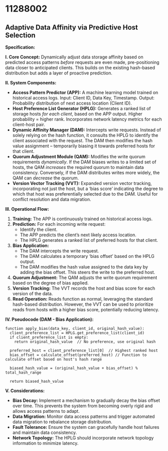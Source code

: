 # 11288002

## Adaptive Data Affinity via Predictive Host Selection

**Specification:**

**I. Core Concept:** Dynamically adjust data storage affinity based on predicted access patterns *before* requests are even made, pre-positioning data closer to anticipated clients. This builds on the existing hash-based distribution but adds a layer of proactive prediction.

**II. System Components:**

*   **Access Pattern Predictor (APP):** A machine learning model trained on historical access logs. Input: Client ID, Data Key, Timestamp. Output: Probability distribution of next access location (Client ID).
*   **Host Preference List Generator (HPLG):** Generates a ranked list of storage hosts *for each client*, based on the APP output.  Higher probability = higher rank. Incorporates network latency metrics for each client-host pair.
*   **Dynamic Affinity Manager (DAM):**  Intercepts write requests. Instead of solely relying on the hash function, it consults the HPLG to identify the client associated with the request.  The DAM then modifies the hash value assignment – temporarily biasing it towards preferred hosts for that client.
*   **Quorum Adjustment Module (QAM):**  Modifies the write quorum requirements *dynamically*.  If the DAM biases writes to a limited set of hosts, the QAM *increases* the required quorum to maintain data consistency.  Conversely, if the DAM distributes writes more widely, the QAM can *decrease* the quorum.
*   **Version Vector Tracking (VVT):**  Expanded version vector tracking, incorporating not just the host, but a ‘bias score’ indicating the degree to which that host was preferentially selected due to the DAM. Useful for conflict resolution and data migration.

**III. Operational Flow:**

1.  **Training:** The APP is continuously trained on historical access logs.
2.  **Prediction:** For each incoming write request:
    *   Identify the client.
    *   The APP predicts the client’s next likely access location.
    *   The HPLG generates a ranked list of preferred hosts for that client.
3.  **Bias Application:**
    *   The DAM intercepts the write request.
    *   The DAM calculates a temporary ‘bias offset’ based on the HPLG output.
    *   The DAM modifies the hash value assigned to the data key by adding the bias offset.  This steers the write to the preferred host.
4.  **Quorum Adjustment:** The QAM adjusts the write quorum requirement based on the degree of bias applied.
5.  **Version Tracking:** The VVT records the host and bias score for each version of the data.
6.  **Read Operation:** Reads function as normal, leveraging the standard hash-based distribution.  However, the VVT can be used to prioritize reads from hosts with a higher bias score, potentially reducing latency.

**IV. Pseudocode (DAM - Bias Application):**

```pseudocode
function apply_bias(data_key, client_id, original_hash_value):
  client_preference_list = HPLG.get_preference_list(client_id)
  if client_preference_list is empty:
    return original_hash_value  // No preference, use original hash

  preferred_host = client_preference_list[0]  // Highest ranked host
  bias_offset = calculate_offset(preferred_host) // Function to calculate offset based on host's hash range

  biased_hash_value = (original_hash_value + bias_offset) % total_hash_range

  return biased_hash_value
```

**V. Considerations:**

*   **Bias Decay:** Implement a mechanism to gradually decay the bias offset over time.  This prevents the system from becoming overly rigid and allows access patterns to adapt.
*   **Data Migration:** Monitor data access patterns and trigger automated data migration to rebalance storage distribution.
*   **Fault Tolerance:** Ensure the system can gracefully handle host failures and maintain data consistency.
*   **Network Topology:**  The HPLG should incorporate network topology information to minimize latency.